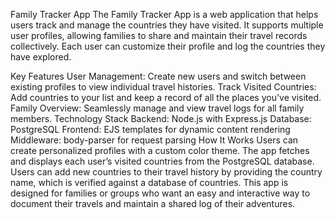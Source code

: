 Family Tracker App
The Family Tracker App is a web application that helps users track and manage the countries they have visited. It supports multiple user profiles, allowing families to share and maintain their travel records collectively. Each user can customize their profile and log the countries they have explored.

Key Features
User Management: Create new users and switch between existing profiles to view individual travel histories.
Track Visited Countries: Add countries to your list and keep a record of all the places you've visited.
Family Overview: Seamlessly manage and view travel logs for all family members.
Technology Stack
Backend: Node.js with Express.js
Database: PostgreSQL
Frontend: EJS templates for dynamic content rendering
Middleware: body-parser for request parsing
How It Works
Users can create personalized profiles with a custom color theme.
The app fetches and displays each user’s visited countries from the PostgreSQL database.
Users can add new countries to their travel history by providing the country name, which is verified against a database of countries.
This app is designed for families or groups who want an easy and interactive way to document their travels and maintain a shared log of their adventures.


